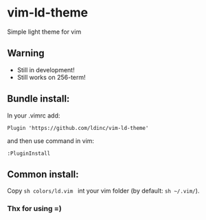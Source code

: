 # vim-ld-theme
Simple light theme for vim

## Warning
* Still in development!
* Still works on 256-term!

## Bundle install:
In your .vimrc add:
```
Plugin 'https://github.com/ldinc/vim-ld-theme'
```
and then use command in vim:
```vim
:PluginInstall
```

## Common install:
Copy ```sh colors/ld.vim ``` int your vim folder (by default: ```sh ~/.vim/```).

### Thx for using =)
